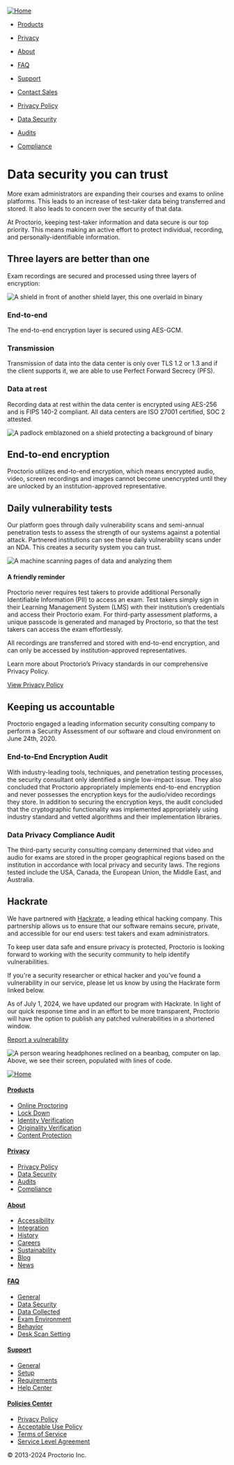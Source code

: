[![Home](/images/3e956902667b3572.svg)](https://proctorio.com/)

* [Products](https://proctorio.com/products)
* [Privacy](https://proctorio.com/privacy)
* [About](https://proctorio.com/about)
* [FAQ](https://proctorio.com/faq)
* [Support](https://proctorio.com/support)
* [Contact Sales](https://proctorio.com/get-started)

* [Privacy Policy](https://proctorio.com/privacy)
* [Data Security](https://proctorio.com/privacy/data-security)
* [Audits](https://proctorio.com/privacy/audits)
* [Compliance](https://proctorio.com/privacy/compliance)

Data security you can trust
===========================

More exam administrators are expanding their courses and exams to online platforms. This leads to an increase of test-taker data being transferred and stored. It also leads to concern over the security of that data.

At Proctorio, keeping test-taker information and data secure is our top priority. This means making an active effort to protect individual, recording, and personally-identifiable information.

Three layers are better than one
--------------------------------

Exam recordings are secured and processed using three layers of encryption:

![A shield in front of another shield layer, this one overlaid in binary](/images/9b8f1d478152fb79.png)

### End-to-end

The end-to-end encryption layer is secured using AES-GCM.

### Transmission

Transmission of data into the data center is only over TLS 1.2 or 1.3 and if the client supports it, we are able to use Perfect Forward Secrecy (PFS).

### Data at rest

Recording data at rest within the data center is encrypted using AES-256 and is FIPS 140-2 compliant. All data centers are ISO 27001 certified, SOC 2 attested.

![A padlock emblazoned on a shield protecting a background of binary](/images/814427063ce80c02.png)

End-to-end encryption
---------------------

Proctorio utilizes end-to-end encryption, which means encrypted audio, video, screen recordings and images cannot become unencrypted until they are unlocked by an institution-approved representative.

Daily vulnerability tests
-------------------------

Our platform goes through daily vulnerability scans and semi-annual penetration tests to assess the strength of our systems against a potential attack. Partnered institutions can see these daily vulnerability scans under an NDA. This creates a security system you can trust.

![A machine scanning pages of data and analyzing them](/images/1dca81b49c217d81.png)

#### A friendly reminder

Proctorio never requires test takers to provide additional Personally Identifiable Information (PII) to access an exam. Test takers simply sign in their Learning Management System (LMS) with their institution’s credentials and access their Proctorio exam. For third-party assessment platforms, a unique passcode is generated and managed by Proctorio, so that the test takers can access the exam effortlessly.

All recordings are transferred and stored with end-to-end encryption, and can only be accessed by institution-approved representatives.

Learn more about Proctorio’s Privacy standards in our comprehensive Privacy Policy.

[View Privacy Policy](https://proctorio.com/privacy)

Keeping us accountable
----------------------

Proctorio engaged a leading information security consulting company to perform a Security Assessment of our software and cloud environment on June 24th, 2020.

### End-to-End Encryption Audit

With industry-leading tools, techniques, and penetration testing processes, the security consultant only identified a single low-impact issue. They also concluded that Proctorio appropriately implements end-to-end encryption and never possesses the encryption keys for the audio/video recordings they store. In addition to securing the encryption keys, the audit concluded that the cryptographic functionality was implemented appropriately using industry standard and vetted algorithms and their implementation libraries.

### Data Privacy Compliance Audit

The third-party security consulting company determined that video and audio for exams are stored in the proper geographical regions based on the institution in accordance with local privacy and security laws. The regions tested include the USA, Canada, the European Union, the Middle East, and Australia.

Hackrate
--------

We have partnered with [Hackrate](https://www.hckrt.com/), a leading ethical hacking company. This partnership allows us to ensure that our software remains secure, private, and accessible for our end users: test takers and exam administrators.

To keep user data safe and ensure privacy is protected, Proctorio is looking forward to working with the security community to help identify vulnerabilities.

If you're a security researcher or ethical hacker and you've found a vulnerability in our service, please let us know by using the Hackrate form linked below.

As of July 1, 2024, we have updated our program with Hackrate. In light of our quick response time and in an effort to be more transparent, Proctorio will have the option to publish any patched vulnerabilities in a shortened window.

[Report a vulnerability](https://www.hckrt.com/Catalog/Program?alias=proctorio)

![A person wearing headphones reclined on a beanbag, computer on lap. Above, we see their screen, populated with lines of code.](/images/fef941228a33b0ac.png)

[![Home](/images/cfad44e5dccdb3c4.svg)](https://proctorio.com/)

#### [Products](https://proctorio.com/products)

* [Online Proctoring](https://proctorio.com/products/online-proctoring)
* [Lock Down](https://proctorio.com/products/lock-down)
* [Identity Verification](https://proctorio.com/products/identity-verification)
* [Originality Verification](https://proctorio.com/products/originality-verification)
* [Content Protection](https://proctorio.com/products/content-protection)

#### [Privacy](https://proctorio.com/privacy)

* [Privacy Policy](https://proctorio.com/privacy)
* [Data Security](https://proctorio.com/privacy/data-security)
* [Audits](https://proctorio.com/privacy/audits)
* [Compliance](https://proctorio.com/privacy/compliance)

#### [About](https://proctorio.com/about)

* [Accessibility](https://proctorio.com/about/accessibility)
* [Integration](https://proctorio.com/about/integration)
* [History](https://proctorio.com/about/history)
* [Careers](https://proctorio.com/about/careers)
* [Sustainability](https://proctorio.com/about/sustainability)
* [Blog](https://proctorio.com/about/blog)
* [News](https://proctorio.com/about/news)

#### [FAQ](https://proctorio.com/faq)

* [General](https://proctorio.com/faq#general)
* [Data Security](https://proctorio.com/faq#data-security)
* [Data Collected](https://proctorio.com/faq#data-collected)
* [Exam Environment](https://proctorio.com/faq#exam-environment)
* [Behavior](https://proctorio.com/faq#behavior)
* [Desk Scan Setting](https://proctorio.com/faq#desk-scan-setting)

#### [Support](https://proctorio.com/support)

* [General](https://proctorio.com/support)
* [Setup](https://proctorio.com/support/setup)
* [Requirements](https://proctorio.com/support/requirements)
* [Help Center](https://proctorio.com/support/help-center)

#### [Policies Center](https://proctorio.com/policies)

* [Privacy Policy](https://proctorio.com/privacy)
* [Acceptable Use Policy](https://proctorio.com/policies#all&all&aup&section-acceptableusepolicy)
* [Terms of Service](https://proctorio.com/policies#all&all&tos&section-termsofservice)
* [Service Level Agreement](https://proctorio.com/policies#all&all&sla&section-servicelevelagreementsla)

© 2013-2024 Proctorio Inc.